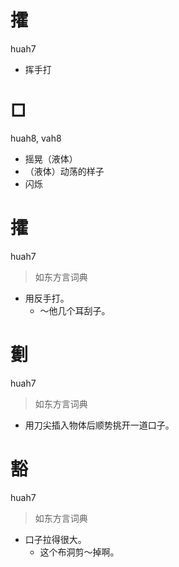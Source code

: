 # 攉
huah7
- 挥手打

# □
huah8, vah8
- 摇晃（液体）
- （液体）动荡的样子
- 闪烁

# 攉
huah7
> 如东方言词典
- 用反手打。
  - ～他几个耳刮子。

# 劐
huah7
> 如东方言词典
- 用刀尖插入物体后顺势挑开一道口子。

# 豁
huah7
> 如东方言词典
- 口子拉得很大。
  - 这个布洞剪～掉啊。
